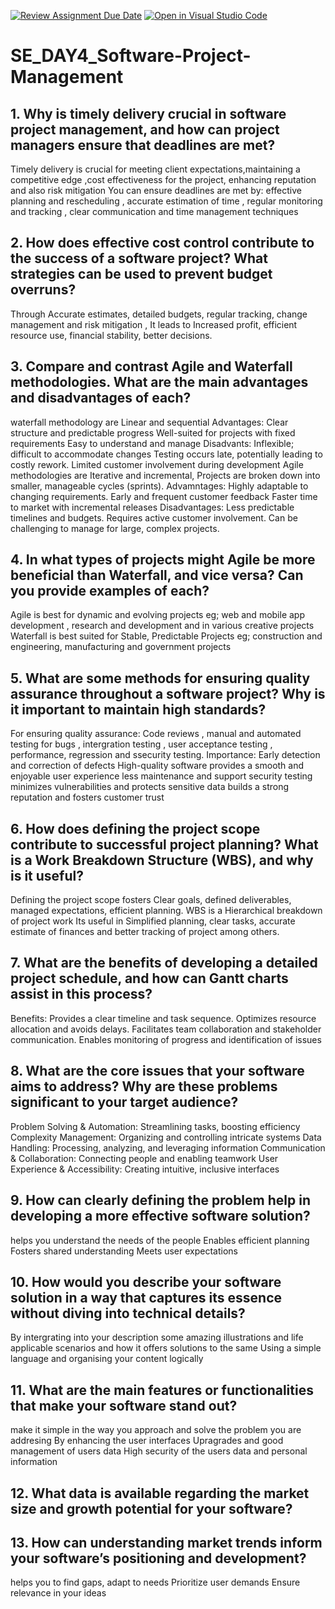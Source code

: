 [![Review Assignment Due Date](https://classroom.github.com/assets/deadline-readme-button-22041afd0340ce965d47ae6ef1cefeee28c7c493a6346c4f15d667ab976d596c.svg)](https://classroom.github.com/a/9pw6JKcu)
[![Open in Visual Studio Code](https://classroom.github.com/assets/open-in-vscode-2e0aaae1b6195c2367325f4f02e2d04e9abb55f0b24a779b69b11b9e10269abc.svg)](https://classroom.github.com/online_ide?assignment_repo_id=18491750&assignment_repo_type=AssignmentRepo)
# SE_DAY4_Software-Project-Management
## 1. Why is timely delivery crucial in software project management, and how can project managers ensure that deadlines are met?
Timely delivery is crucial for meeting client expectations,maintaining a competitive edge ,cost effectiveness for the project, enhancing reputation and also risk mitigation
You can ensure deadlines are met by: effective planning and rescheduling  , accurate estimation of time , regular monitoring and tracking , clear communication and time management techniques

## 2. How does effective cost control contribute to the success of a software project? What strategies can be used to prevent budget overruns?
Through Accurate estimates, detailed budgets, regular tracking, change management and risk mitigation , It leads to Increased profit, efficient resource use, financial stability, better decisions.
## 3. Compare and contrast Agile and Waterfall methodologies. What are the main advantages and disadvantages of each?
waterfall methodology are Linear and sequential
Advantages: Clear structure and predictable progress
            Well-suited for projects with fixed requirements
            Easy to understand and manage
Disadvants: Inflexible; difficult to accommodate changes
            Testing occurs late, potentially leading to costly rework.
            Limited customer involvement during development
Agile methodologies are Iterative and incremental, Projects are broken down into smaller, manageable cycles (sprints).
Advamntages: Highly adaptable to changing requirements.
            Early and frequent customer feedback
            Faster time to market with incremental releases
Disadvantages: Less predictable timelines and budgets.
            Requires active customer involvement.
            Can be challenging to manage for large, complex projects.
## 4. In what types of projects might Agile be more beneficial than Waterfall, and vice versa? Can you provide examples of each?
Agile is best for dynamic and evolving projects eg; web and mobile app development , research and development and in various creative projects
Waterfall is best suited for Stable, Predictable Projects eg; construction and engineering, manufacturing and government projects

## 5. What are some methods for ensuring quality assurance throughout a software project? Why is it important to maintain high standards?
For ensuring quality assurance: Code reviews , manual and automated testing for bugs , intergration testing , user acceptance testing , performance, regression and ssecurity testing.
Importance: Early detection and correction of defects
      High-quality software provides a smooth and enjoyable user experience
     less maintenance and support
     security testing minimizes vulnerabilities and protects sensitive data
     builds a strong reputation and fosters customer trust

## 6. How does defining the project scope contribute to successful project planning? What is a Work Breakdown Structure (WBS), and why is it useful?
Defining the project scope fosters Clear goals, defined deliverables, managed expectations, efficient planning.
WBS is a  Hierarchical breakdown of project work
Its useful in Simplified planning, clear tasks, accurate estimate of finances and better tracking of project among others.

## 7. What are the benefits of developing a detailed project schedule, and how can Gantt charts assist in this process?
  Benefits: Provides a clear timeline and task sequence.
  Optimizes resource allocation and avoids delays.
  Facilitates team collaboration and stakeholder communication.
    Enables monitoring of progress and identification of issues

## 8. What are the core issues that your software aims to address? Why are these problems significant to your target audience?
Problem Solving & Automation: Streamlining tasks, boosting efficiency
Complexity Management: Organizing and controlling intricate systems
Data Handling: Processing, analyzing, and leveraging information
Communication & Collaboration: Connecting people and enabling teamwork
User Experience & Accessibility: Creating intuitive, inclusive interfaces

## 9. How can clearly defining the problem help in developing a more effective software solution?
 helps you understand the needs of the people
 Enables efficient planning
 Fosters shared understanding
 Meets user expectations
## 10. How would you describe your software solution in a way that captures its essence without diving into technical details?
By intergrating into your description some amazing illustrations and life applicable scenarios and how it offers solutions to the same
Using a simple language and organising your content logically
## 11. What are the main features or functionalities that make your software stand out?
make it simple in the way you approach and solve the problem you are addresing
By enhancing the user interfaces
Upragrades and good management of users data
High security of the users data and  personal information

## 12. What data is available regarding the market size and growth potential for your software?

## 13. How can understanding market trends inform your software’s positioning and development?
helps you to find gaps, adapt to needs
Prioritize user demands
Ensure relevance in your ideas 
